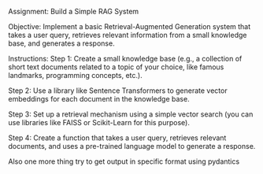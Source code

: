 Assignment: Build a Simple RAG System

Objective: Implement a basic Retrieval-Augmented Generation system that takes a user query, retrieves relevant information from a small knowledge base, and generates a response.

Instructions:
Step 1: Create a small knowledge base (e.g., a collection of short text documents related to a topic of your choice, like famous landmarks, programming concepts, etc.).

Step 2: Use a library like Sentence Transformers to generate vector embeddings for each document in the knowledge base.

Step 3: Set up a retrieval mechanism using a simple vector search (you can use libraries like FAISS or Scikit-Learn for this purpose).

Step 4: Create a function that takes a user query, retrieves relevant documents, and uses a pre-trained language model to generate a response.

Also one more thing try to get output in specific format using pydantics
